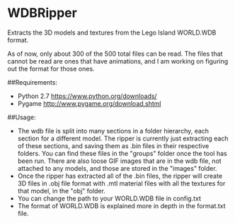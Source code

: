 # WDBRipper
Extracts the 3D models and textures from the Lego Island WORLD.WDB format.

As of now, only about 300 of the 500 total files can be read. The files that cannot be read are ones that have animations, and I am working on figuring out the format for those ones.

##Requirements:
 * Python 2.7 https://www.python.org/downloads/
 * Pygame http://www.pygame.org/download.shtml

##Usage:
 * The wdb file is split into many sections in a folder hierarchy, each section for a different model. The ripper is currently just extracting each of these sections, and saving them as .bin files in their respective folders. You can find these files in the "groups" folder once the tool has been run. There are also loose GIF images that are in the wdb file, not attached to any models, and those are stored in the "images" folder.
 * Once the ripper has extracted all of the .bin files, the ripper will create 3D files in .obj file format with .mtl material files with all the textures for that model, in the "obj" folder.
 * You can change the path to your WORLD.WDB file in config.txt
 * The format of WORLD.WDB is explained more in depth in the format.txt file.